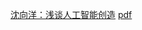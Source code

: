 [沈向洋：浅谈人工智能创造](https://event.baai.ac.cn/play/89) [pdf](https://github.com/476678244/learn_skills_quickly/blob/main/static_pages/1.pdf)

